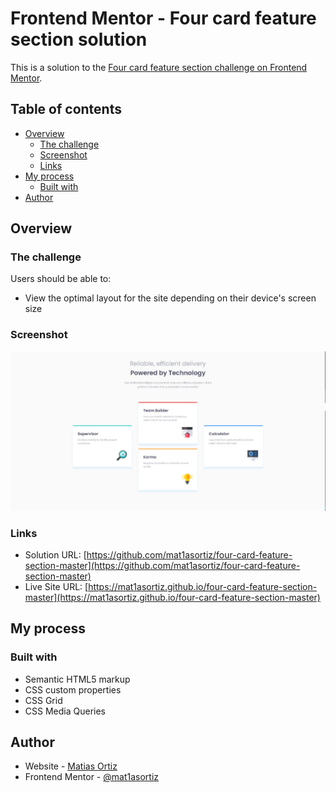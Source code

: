 # Frontend Mentor - Four card feature section solution

This is a solution to the [Four card feature section challenge on Frontend Mentor](https://www.frontendmentor.io/challenges/four-card-feature-section-weK1eFYK).

## Table of contents

- [Overview](#overview)
  - [The challenge](#the-challenge)
  - [Screenshot](#screenshot)
  - [Links](#links)
- [My process](#my-process)
  - [Built with](#built-with)
- [Author](#author)

## Overview

### The challenge

Users should be able to:

- View the optimal layout for the site depending on their device's screen size

### Screenshot

![](./screenshot.PNG)

### Links

- Solution URL: [https://github.com/mat1asortiz/four-card-feature-section-master](https://github.com/mat1asortiz/four-card-feature-section-master)
- Live Site URL: [https://mat1asortiz.github.io/four-card-feature-section-master](https://mat1asortiz.github.io/four-card-feature-section-master)

## My process

### Built with

- Semantic HTML5 markup
- CSS custom properties
- CSS Grid
- CSS Media Queries

## Author

- Website - [Matias Ortiz](https://portafolio-matias-ortiz.000webhostapp.com/)
- Frontend Mentor - [@mat1asortiz](https://www.frontendmentor.io/profile/mat1asortiz)